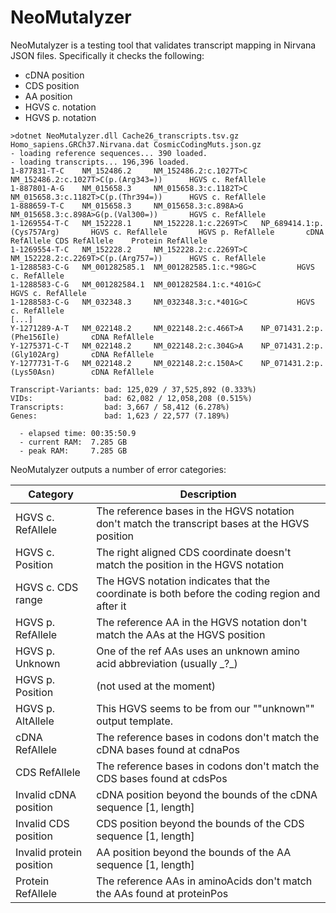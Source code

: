# NeoMutalyzer

NeoMutalyzer is a testing tool that validates transcript mapping in Nirvana JSON files. Specifically it checks the following:
* cDNA position
* CDS position
* AA position
* HGVS c. notation
* HGVS p. notation

```
>dotnet NeoMutalyzer.dll Cache26_transcripts.tsv.gz Homo_sapiens.GRCh37.Nirvana.dat CosmicCodingMuts.json.gz
- loading reference sequences... 390 loaded.
- loading transcripts... 196,396 loaded.
1-877831-T-C    NM_152486.2     NM_152486.2:c.1027T>C   NM_152486.2:c.1027T>C(p.(Arg343=))      HGVS c. RefAllele
1-887801-A-G    NM_015658.3     NM_015658.3:c.1182T>C   NM_015658.3:c.1182T>C(p.(Thr394=))      HGVS c. RefAllele
1-888659-T-C    NM_015658.3     NM_015658.3:c.898A>G    NM_015658.3:c.898A>G(p.(Val300=))       HGVS c. RefAllele
1-1269554-T-C   NM_152228.1     NM_152228.1:c.2269T>C   NP_689414.1:p.(Cys757Arg)       HGVS c. RefAllele       HGVS p. RefAllele       cDNA RefAllele CDS RefAllele    Protein RefAllele
1-1269554-T-C   NM_152228.2     NM_152228.2:c.2269T>C   NM_152228.2:c.2269T>C(p.(Arg757=))      HGVS c. RefAllele
1-1288583-C-G   NM_001282585.1  NM_001282585.1:c.*98G>C         HGVS c. RefAllele
1-1288583-C-G   NM_001282584.1  NM_001282584.1:c.*401G>C                HGVS c. RefAllele
1-1288583-C-G   NM_032348.3     NM_032348.3:c.*401G>C           HGVS c. RefAllele
[...]
Y-1271289-A-T   NM_022148.2     NM_022148.2:c.466T>A    NP_071431.2:p.(Phe156Ile)       cDNA RefAllele
Y-1275371-C-T   NM_022148.2     NM_022148.2:c.304G>A    NP_071431.2:p.(Gly102Arg)       cDNA RefAllele
Y-1277731-T-G   NM_022148.2     NM_022148.2:c.150A>C    NP_071431.2:p.(Lys50Asn)        cDNA RefAllele

Transcript-Variants: bad: 125,029 / 37,525,892 (0.333%)
VIDs:                bad: 62,082 / 12,058,208 (0.515%)
Transcripts:         bad: 3,667 / 58,412 (6.278%)
Genes:               bad: 1,623 / 22,577 (7.189%)

  - elapsed time: 00:35:50.9
  - current RAM:  7.285 GB
  - peak RAM:     7.285 GB
```

NeoMutalyzer outputs a number of error categories:

| Category                 | Description                                                                                    | 
|--------------------------|------------------------------------------------------------------------------------------------| 
| HGVS c. RefAllele        | The reference bases in the HGVS notation don't match the transcript bases at the HGVS position | 
| HGVS c. Position         | The right aligned CDS coordinate doesn't match the position in the HGVS notation               | 
| HGVS c. CDS range        | The HGVS notation indicates that the coordinate is both before the coding region and after it  | 
| HGVS p. RefAllele        | The reference AA in the HGVS notation don't match the AAs at the HGVS position                 | 
| HGVS p. Unknown          | One of the ref AAs uses an unknown amino acid abbreviation (usually \_?\_)                     | 
| HGVS p. Position         | (not used at the moment)                                                                       | 
| HGVS p. AltAllele        | This HGVS seems to be from our ""unknown"" output template.                                    | 
| cDNA RefAllele           | The reference bases in codons don't match the cDNA bases found at cdnaPos                      | 
| CDS RefAllele            | The reference bases in codons don't match the CDS bases found at cdsPos                        | 
| Invalid cDNA position    | cDNA position beyond the bounds of the cDNA sequence [1, length]                               | 
| Invalid CDS position     | CDS position beyond the bounds of the CDS sequence [1, length]                                 | 
| Invalid protein position | AA position beyond the bounds of the AA sequence [1, length]                                   | 
| Protein RefAllele        | The reference AAs in aminoAcids don't match the AAs found at proteinPos                        | 
